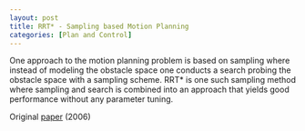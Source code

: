 ```yaml
---
layout: post
title: RRT* - Sampling based Motion Planning
categories: [Plan and Control]
---
```


One approach to the motion planning problem is based on sampling where instead of modeling the obstacle space one conducts a search probing the obstacle space with a sampling scheme. RRT* is one such sampling method where sampling and search is combined into an approach that yields good performance without any parameter tuning. 

Original [paper](http://lavalle.pl/planning/ch5.pdf) (2006)